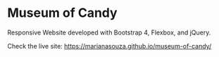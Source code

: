 # Museum of Candy

Responsive Website developed with Bootstrap 4, Flexbox, and jQuery.

Check the live site:
https://marianasouza.github.io/museum-of-candy/
